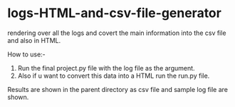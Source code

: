 # logs-HTML-and-csv-file-generator
rendering over all the logs and covert the main information into the csv file and also in HTML.

How to use:-

1. Run the final project.py file with the log file as the argument.
2. Also if u want to convert this data into a HTML run the run.py file.

Results are shown in the parent directory as csv file and sample log file are shown.
